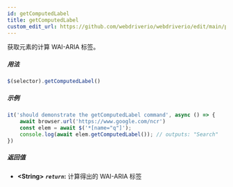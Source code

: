 ```yaml
---
id: getComputedLabel
title: getComputedLabel
custom_edit_url: https://github.com/webdriverio/webdriverio/edit/main/packages/webdriverio/src/commands/element/getComputedLabel.ts
---
```


获取元素的计算 WAI-ARIA 标签。

##### 用法

```js
$(selector).getComputedLabel()
```

##### 示例

```js title="getComputedLabel.js"
it('should demonstrate the getComputedLabel command', async () => {
    await browser.url('https://www.google.com/ncr')
    const elem = await $('*[name="q"]');
    console.log(await elem.getComputedLabel()); // outputs: "Search"
})
```

##### 返回值

- **&lt;String&gt;**
            **<code><var>return</var></code>:** 计算得出的 WAI-ARIA 标签